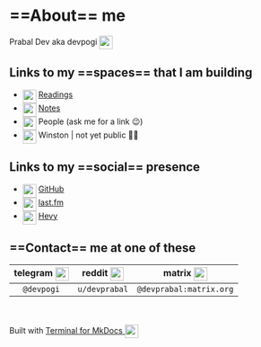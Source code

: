 # ==About== me

Prabal Dev aka devpogi  <img src="https://api.iconify.design/twemoji:butterfly.svg" width="24" height="24" style="vertical-align: middle"> 

## Links to my ==spaces== that I am building

- <img src="https://api.iconify.design/material-symbols-light:book-outline.svg" width="24" height="24" style="vertical-align: top"> [Readings](https://devprabal.github.io/readings/)
- <img src="https://api.iconify.design/material-symbols-light:stylus-fountain-pen-outline-rounded.svg" width="24" height="24" style="vertical-align: top"> [Notes](https://devprabal.github.io/notes/)
- <img src="https://api.iconify.design/fa7-solid:people-pulling.svg" width="24" height="24" style="vertical-align: top"> People (ask me for a link 😉)
- <img src="https://api.iconify.design/carbon:ibm-software-watsonx-document-library.svg" width="24" height="24" style="vertical-align: top"> Winston | not yet public ⛓️‍💥

## Links to my ==social== presence

- <img src="https://api.iconify.design/fa-brands:github.svg" width="24" height="24" style="vertical-align: top"> [GitHub](https://github.com/devprabal)
- <img src="https://api.iconify.design/hugeicons:last-fm.svg" width="24" height="24" style="vertical-align: top"> [last.fm](https://www.last.fm/user/pd_weiss)
- <img src="https://api.iconify.design/simple-icons:hevy.svg" width="24" height="24" style="vertical-align: top"> [Hevy](https://hevy.com/user/devpogi)

## ==Contact== me at one of these

|  telegram <img src="https://api.iconify.design/hugeicons:telegram.svg" width="24" height="24" style="vertical-align: top">  |     reddit <img src="https://api.iconify.design/hugeicons:reddit.svg" width="24" height="24" style="vertical-align: top">    |          matrix <img src="https://api.iconify.design/simple-icons:matrix.svg" width="24" height="24" style="vertical-align: top">         |
|:----------:|:-------------:|:-----------------------:|
| `@devpogi` | `u/devprabal` | `@devprabal:matrix.org` |

<br/>
<br/>

<footer id="built-with">
Built with  <a href="https://ntno.github.io/mkdocs-terminal/configuration/features/" target="_blank" rel="noopener noreferrer">Terminal for MkDocs </a> <img src="https://api.iconify.design/line-md:heart.svg" width="24" height="24" style="vertical-align: middle">   
</footer> 
